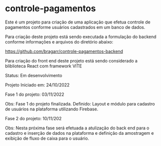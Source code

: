 # controle-pagamentos

Este é um projeto para criação de uma aplicação que efetua controle de pagamentos conforme usuários cadastrados em um banco de dados.

Para criação deste projeto está sendo executada a formulação do backend conforme informações e arquivos do diretório abaixo:

https://github.com/bragarr/controle-pagamentos-backend

Para criação do front end deste projeto está sendo considerado a bliblioteca React com framework VITE

Status: Em desenvolvimento

Projeto Iniciado em: 24/10/2022

Fase 1 do projeto: 03/11/2022 

Obs: Fase 1 do projeto finalizada. Definido: Layout e módulo para cadastro de usuários na plataforma utilizando Firebase.

Fase 2 do projeto: 10/11/202

Obs: Nesta próxima fase será efetuada a atulização do back end para o cadastro e inserção de dados na plataforma e definição da amostragem e exibição de fluxo de caixa para o usuário.
